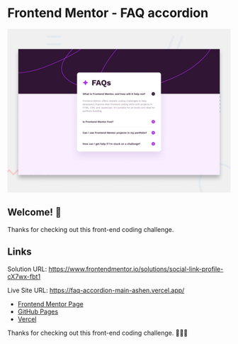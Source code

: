 # Frontend Mentor - FAQ accordion

![Design preview for the FAQ accordion coding challenge](./design/desktop-preview.jpg)

## Welcome! 👋

Thanks for checking out this front-end coding challenge.

## Links
Solution URL: https://www.frontendmentor.io/solutions/social-link-profile-cX7wx-fbt1

Live Site URL: https://faq-accordion-main-ashen.vercel.app/

- [Frontend Mentor Page](https://www.frontendmentor.io/solutions/faq-accordion-vv7qVzwowd)
- [GitHub Pages](https://github.com/rocioizq)
- [Vercel](https://vercel.com/rocioizqs-projects)


Thanks for checking out this front-end coding challenge.
🚀🚀🚀
